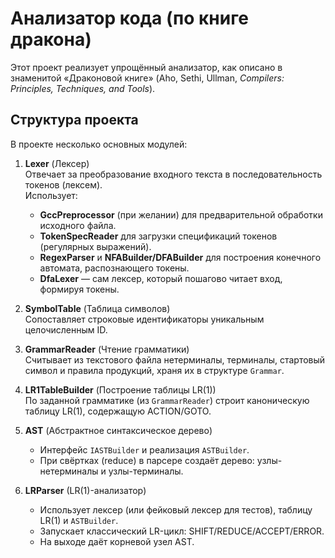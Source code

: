 # Анализатор кода (по книге дракона)

Этот проект реализует упрощённый анализатор, как описано в знаменитой «Драконовой книге» (Aho, Sethi, Ullman, *Compilers: Principles, Techniques, and Tools*).

## Структура проекта

В проекте несколько основных модулей:

1. **Lexer** (Лексер)  
   Отвечает за преобразование входного текста в последовательность токенов (лексем).  
   Использует:
    - **GccPreprocessor** (при желании) для предварительной обработки исходного файла.
    - **TokenSpecReader** для загрузки спецификаций токенов (регулярных выражений).
    - **RegexParser** и **NFABuilder/DFABuilder** для построения конечного автомата, распознающего токены.
    - **DfaLexer** — сам лексер, который пошагово читает вход, формируя токены.

2. **SymbolTable** (Таблица символов)  
   Сопоставляет строковые идентификаторы уникальным целочисленным ID.

3. **GrammarReader** (Чтение грамматики)  
   Считывает из текстового файла нетерминалы, терминалы, стартовый символ и правила продукций, храня их в структуре `Grammar`.

4. **LR1TableBuilder** (Построение таблицы LR(1))  
   По заданной грамматике (из `GrammarReader`) строит каноническую таблицу LR(1), содержащую ACTION/GOTO.

5. **AST** (Абстрактное синтаксическое дерево)
    - Интерфейс `IASTBuilder` и реализация `ASTBuilder`.
    - При свёртках (reduce) в парсере создаёт дерево: узлы-нетерминалы и узлы-терминалы.

6. **LRParser** (LR(1)-анализатор)
    - Использует лексер (или фейковый лексер для тестов), таблицу LR(1) и `ASTBuilder`.
    - Запускает классический LR-цикл: SHIFT/REDUCE/ACCEPT/ERROR.
    - На выходе даёт корневой узел AST.
